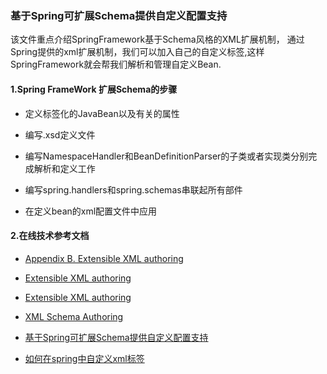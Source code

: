 ###   基于Spring可扩展Schema提供自定义配置支持
该文件重点介绍SpringFramework基于Schema风格的XML扩展机制，
通过Spring提供的xml扩展机制，我们可以加入自己的自定义标签,这样SpringFramework就会帮我们解析和管理自定义Bean.

#### 1.Spring FrameWork 扩展Schema的步骤

* 定义标签化的JavaBean以及有关的属性

* 编写.xsd定义文件

* 编写NamespaceHandler和BeanDefinitionParser的子类或者实现类分别完成解析和定义工作

* 编写spring.handlers和spring.schemas串联起所有部件

* 在定义bean的xml配置文件中应用


#### 2.在线技术参考文档

* [Appendix B. Extensible XML authoring](https://docs.spring.io/spring-framework/docs/2.5.6/reference/extensible-xml.html)

* [Extensible XML authoring](http://itmyhome.com/spring/extensible-xml.html)

* [Extensible XML authoring](https://docs.spring.io/spring-framework/docs/4.3.x/spring-framework-reference/htmlsingle/#xml-custom)

* [XML Schema Authoring](https://docs.spring.io/spring-framework/docs/5.0.8.RELEASE/spring-framework-reference/core.html#xml-custom)

* [基于Spring可扩展Schema提供自定义配置支持](https://blog.csdn.net/cutesource/article/details/5864562)

* [如何在spring中自定义xml标签](https://www.cnblogs.com/java-zhao/p/7619922.html)




